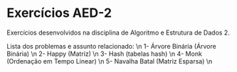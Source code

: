 # Exercícios AED-2
Exercícios desenvolvidos na disciplina de Algoritmo e Estrutura de Dados 2.

Lista dos problemas e assunto relacionado: \n
1- Árvore Binária (Árvore Binária) \n
2- Happy (Matriz) \n
3- Hash (tabelas hash) \n
4- Monk (Ordenação em Tempo Linear) \n
5- Navalha Batal (Matriz Esparsa) \n

